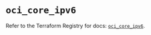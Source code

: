 # `oci_core_ipv6`

Refer to the Terraform Registry for docs: [`oci_core_ipv6`](https://registry.terraform.io/providers/oracle/oci/6.18.0/docs/resources/core_ipv6).
